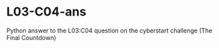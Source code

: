 # L03-C04-ans
Python answer to the L03:C04 question on the cyberstart challenge (The Final Countdown)

